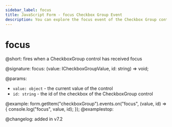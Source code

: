 ```yaml
---
sidebar_label: focus
title: JavaScript Form - focus Checkbox Group Event 
description: You can explore the focus event of the Checkbox Group control of Form in the documentation of the DHTMLX JavaScript UI library. Browse developer guides and API reference, try out code examples and live demos, and download a free 30-day evaluation version of DHTMLX Suite.
---
```


# focus

@short: fires when a CheckboxGroup control has received focus

@signature: focus: (value: ICheckboxGroupValue, id: string) => void;

@params:
- `value: object` - the current value of the control
- `id: string` - the id of the checkbox of the CheckboxGroup control

@example:
form.getItem("checkboxGroup").events.on("focus", (value, id) => {
    console.log("focus", value, id);
});
@examplestop:

@changelog: added in v7.2
